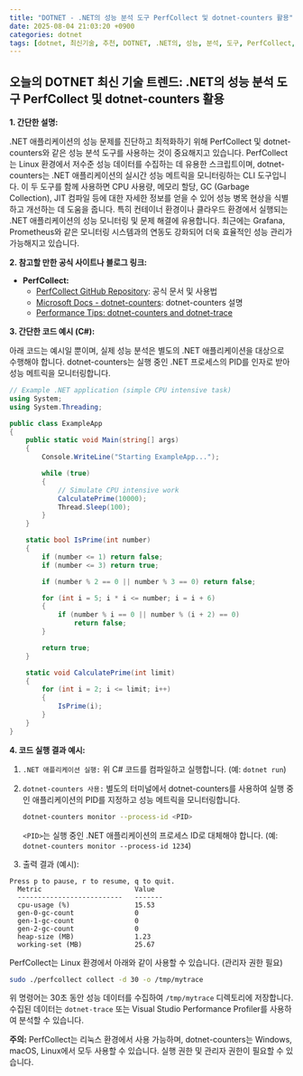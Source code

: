```yaml
---
title: "DOTNET - .NET의 성능 분석 도구 PerfCollect 및 dotnet-counters 활용"
date: 2025-08-04 21:03:20 +0900
categories: dotnet
tags: [dotnet, 최신기술, 추천, DOTNET, .NET의, 성능, 분석, 도구, PerfCollect, counters, 활용]
---
```


## 오늘의 DOTNET 최신 기술 트렌드: **.NET의 성능 분석 도구 PerfCollect 및 dotnet-counters 활용**

**1. 간단한 설명:**

.NET 애플리케이션의 성능 문제를 진단하고 최적화하기 위해 PerfCollect 및 dotnet-counters와 같은 성능 분석 도구를 사용하는 것이 중요해지고 있습니다. PerfCollect는 Linux 환경에서 저수준 성능 데이터를 수집하는 데 유용한 스크립트이며, dotnet-counters는 .NET 애플리케이션의 실시간 성능 메트릭을 모니터링하는 CLI 도구입니다.  이 두 도구를 함께 사용하면 CPU 사용량, 메모리 할당, GC (Garbage Collection), JIT 컴파일 등에 대한 자세한 정보를 얻을 수 있어 성능 병목 현상을 식별하고 개선하는 데 도움을 줍니다. 특히 컨테이너 환경이나 클라우드 환경에서 실행되는 .NET 애플리케이션의 성능 모니터링 및 문제 해결에 유용합니다.  최근에는 Grafana, Prometheus와 같은 모니터링 시스템과의 연동도 강화되어 더욱 효율적인 성능 관리가 가능해지고 있습니다.

**2. 참고할 만한 공식 사이트나 블로그 링크:**

*   **PerfCollect:**
    *   [PerfCollect GitHub Repository](https://github.com/dotnet/performance/blob/main/docs/perfcollect.md): 공식 문서 및 사용법
    *   [Microsoft Docs - dotnet-counters](https://learn.microsoft.com/en-us/dotnet/core/diagnostics/dotnet-counters): dotnet-counters 설명
    *   [Performance Tips: dotnet-counters and dotnet-trace](https://devblogs.microsoft.com/dotnet/performance-tips-dotnet-counters-and-dotnet-trace/)

**3. 간단한 코드 예시 (C#):**

아래 코드는 예시일 뿐이며, 실제 성능 분석은 별도의 .NET 애플리케이션을 대상으로 수행해야 합니다. dotnet-counters는 실행 중인 .NET 프로세스의 PID를 인자로 받아 성능 메트릭을 모니터링합니다.

```csharp
// Example .NET application (simple CPU intensive task)
using System;
using System.Threading;

public class ExampleApp
{
    public static void Main(string[] args)
    {
        Console.WriteLine("Starting ExampleApp...");

        while (true)
        {
            // Simulate CPU intensive work
            CalculatePrime(10000);
            Thread.Sleep(100);
        }
    }

    static bool IsPrime(int number)
    {
        if (number <= 1) return false;
        if (number <= 3) return true;

        if (number % 2 == 0 || number % 3 == 0) return false;

        for (int i = 5; i * i <= number; i = i + 6)
        {
            if (number % i == 0 || number % (i + 2) == 0)
                return false;
        }

        return true;
    }

    static void CalculatePrime(int limit)
    {
        for (int i = 2; i <= limit; i++)
        {
            IsPrime(i);
        }
    }
}
```

**4. 코드 실행 결과 예시:**

1.  `.NET 애플리케이션 실행:` 위 C# 코드를 컴파일하고 실행합니다. (예: `dotnet run`)
2.  `dotnet-counters 사용:`  별도의 터미널에서 dotnet-counters를 사용하여 실행 중인 애플리케이션의 PID를 지정하고 성능 메트릭을 모니터링합니다.
    ```bash
    dotnet-counters monitor --process-id <PID>
    ```

    `<PID>`는 실행 중인 .NET 애플리케이션의 프로세스 ID로 대체해야 합니다. (예: `dotnet-counters monitor --process-id 1234`)

3. 출력 결과 (예시):

```
Press p to pause, r to resume, q to quit.
  Metric                       Value
  --------------------------   -------
  cpu-usage (%)                15.53
  gen-0-gc-count               0
  gen-1-gc-count               0
  gen-2-gc-count               0
  heap-size (MB)               1.23
  working-set (MB)             25.67
```

PerfCollect는 Linux 환경에서 아래와 같이 사용할 수 있습니다. (관리자 권한 필요)

```bash
sudo ./perfcollect collect -d 30 -o /tmp/mytrace
```

위 명령어는 30초 동안 성능 데이터를 수집하여 `/tmp/mytrace` 디렉토리에 저장합니다.  수집된 데이터는 `dotnet-trace` 또는 Visual Studio Performance Profiler를 사용하여 분석할 수 있습니다.

**주의:**  PerfCollect는 리눅스 환경에서 사용 가능하며,  dotnet-counters는 Windows, macOS, Linux에서 모두 사용할 수 있습니다.  실행 권한 및 관리자 권한이 필요할 수 있습니다.


